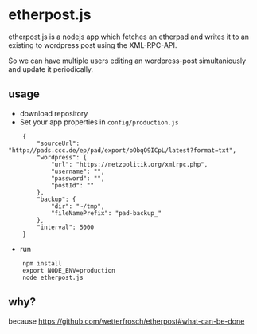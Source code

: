 etherpost.js
============

etherpost.js is a nodejs app which fetches an etherpad and writes it to an existing to wordpress post using the XML-RPC-API.

So we can have multiple users editing an wordpress-post simultaniously and update it periodically.


usage
-----

* download repository
* Set your app properties in ```config/production.js```

```
    {
        "sourceUrl": "http://pads.ccc.de/ep/pad/export/oObqO9ICpL/latest?format=txt",
        "wordpress": {
            "url": "https://netzpolitik.org/xmlrpc.php",
            "username": "",
            "password": "",
            "postId": ""
        },
        "backup": {
            "dir": "~/tmp",
            "fileNamePrefix": "pad-backup_"
        },
        "interval": 5000
    }
```

* run

```
    npm install
    export NODE_ENV=production
    node etherpost.js
```


why?
----

because https://github.com/wetterfrosch/etherpost#what-can-be-done

